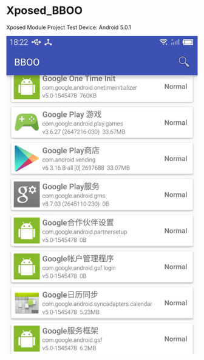 # Xposed_BBOO
Xposed Module Project
Test Device: Android 5.0.1

![image](https://github.com/weihuoya/Xposed_BBOO/raw/master/screenshots/BBOO1.jpg)
